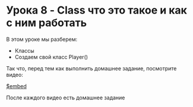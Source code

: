 # Урока 8 - Class что это такое и как с ним работать

В этом уроке мы разберем:
- Классы
- Создаем свой класс Player()

Так что, перед тем как выполнить домашнее задание, посмотрите видео:

[$embed](https://youtu.be/nUBWt8N4_6o)

После каждого видео есть домашнее задание
